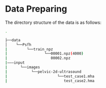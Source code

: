 # Data Preparing
The directory structure of the data is as follows:

```bash
.

├──data
│    └──Psfh
|         └──train_npz
|                 └──00001.npz(4000)
|                    00002.npz
|———input
|      └──images
|           └──pelvic-2d-ultrasound
|                       └──test_case1.mha
|                          test_case2.hma
```
